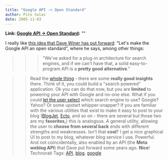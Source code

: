 ```yaml
---
title: "Google API -> Open Standard"
author: Pito Salas
date: 2005-11-03
---
```


**Link: [Google API -> Open Standard](None):** ""

I really like [this idea that Dave Winer has put
forward](<http://www.clonethegoogleapi.com/>): "Let's make the Google API an
open standard", where he says, among other things:

>>

>>> "We've asked for a plug-in architecture for search engines, and if we
can't have that, a solid easy-to-program API is a **pretty good
alternative**."

>>

>> Read the [whole thing](<http://www.clonethegoogleapi.com/>) - there are
some **really good insights** there. Think of it, you could build a "search
powered" application. Ok you can do that now, but you are **limited** to
powering your API with Google and no-one else.  What if you could [let the
user select](<http://ecto.kung-foo.tv/>) which search engine to use? Google?
Yahoo? Or some upstart whipper-snapper?  If you are familiar with the various
utilities that exist to make it easy to post to your blog
([BlogJet](<http://blogjet.com/>), [Ecto](<http://ecto.kung-foo.tv/>), and so
on - there are several but those two are my **favorites,**) this is analogous.
A general utility, allowing the user to **choose from several back** ends with
different strengths and weaknesses.  Isn't that **cool**? I get a nice
graphical UI to post to my blog, whatever blog service I use. Powerful. And
not coincidentally, also enabled by an API (the **Meta weblog API**) that Dave
put forward some years ago. **Nice**! Technorati Tags:
[API](<http://www.technorati.com/tag/API>),
[blog](<http://www.technorati.com/tag/blog>),
[google](<http://www.technorati.com/tag/google>)


